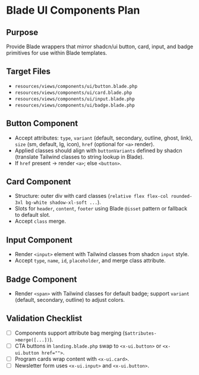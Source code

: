 # Blade UI Components Plan

## Purpose
Provide Blade wrappers that mirror shadcn/ui button, card, input, and badge primitives for use within Blade templates.

## Target Files
- `resources/views/components/ui/button.blade.php`
- `resources/views/components/ui/card.blade.php`
- `resources/views/components/ui/input.blade.php`
- `resources/views/components/ui/badge.blade.php`

## Button Component
- Accept attributes: `type`, `variant` (default, secondary, outline, ghost, link), `size` (sm, default, lg, icon), `href` (optional for `<a>` render).
- Applied classes should align with `buttonVariants` defined by shadcn (translate Tailwind classes to string lookup in Blade).
- If `href` present → render `<a>`; else `<button>`.

## Card Component
- Structure: outer div with card classes (`relative flex flex-col rounded-3xl bg-white shadow-xl-soft ...`).
- Slots for `header`, `content`, `footer` using Blade `@isset` pattern or fallback to default slot.
- Accept `class` merge.

## Input Component
- Render `<input>` element with Tailwind classes from shadcn `input` style.
- Accept `type`, `name`, `id`, `placeholder`, and merge class attribute.

## Badge Component
- Render `<span>` with Tailwind classes for default badge; support `variant` (default, secondary, outline) to adjust colors.

## Validation Checklist
- [ ] Components support attribute bag merging (`$attributes->merge([...])`).
- [ ] CTA buttons in `landing.blade.php` swap to `<x-ui.button>` or `<x-ui.button href="">`.
- [ ] Program cards wrap content with `<x-ui.card>`.
- [ ] Newsletter form uses `<x-ui.input>` and `<x-ui.button>`.
